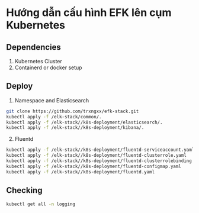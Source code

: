# Hướng dẫn cấu hình EFK lên cụm Kubernetes #

## Dependencies ##
1. Kubernetes Cluster
2. Containerd or docker setup

## Deploy ##
1. Namespace and Elasticsearch
```bash
git clone https://github.com/trxngxx/efk-stack.git
kubectl apply -f /elk-stack/common/.
kubectl apply -f /elk-stack//k8s-deployment/elasticsearch/.
kubectl apply -f /elk-stack//k8s-deployment/kibana/.
```
2. Fluentd
```bash
kubectl apply -f /elk-stack//k8s-deployment/fluentd-serviceaccount.yaml
kubectl apply -f /elk-stack//k8s-deployment/fluentd-clusterrole.yaml
kubectl apply -f /elk-stack//k8s-deployment/fluentd-clusterrolebinding.yaml
kubectl apply -f /elk-stack//k8s-deployment/fluentd-configmap.yaml
kubectl apply -f /elk-stack//k8s-deployment/fluentd.yaml
```
## Checking ##
```bash
kubectl get all -n logging
```
